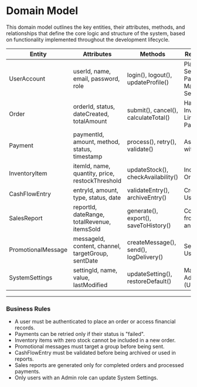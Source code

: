 # Domain Model 

This domain model outlines the key entities, their attributes, methods, and relationships that define the core logic and structure of the system, based on functionality implemented throughout the development lifecycle.

| **Entity**        | **Attributes**                                     | **Methods**                                | **Relationships**                                      |
|-------------------|----------------------------------------------------|---------------------------------------------|---------------------------------------------------------|
| UserAccount       | userId, name, email, password, role                | login(), logout(), updateProfile()         | Places Order, Sends Payment, Manages Settings          |
| Order             | orderId, status, dateCreated, totalAmount          | submit(), cancel(), calculateTotal()       | Has InventoryItem, Linked to Payment                   |
| Payment           | paymentId, amount, method, status, timestamp       | process(), retry(), validate()             | Associated with Order                                  |
| InventoryItem     | itemId, name, quantity, price, restockThreshold    | updateStock(), checkAvailability()         | Included in Order                                      |
| CashFlowEntry     | entryId, amount, type, status, date                | validateEntry(), archiveEntry()            | Created by UserAccount                                 |
| SalesReport       | reportId, dateRange, totalRevenue, itemsSold       | generate(), export(), saveToHistory()      | Compiled from Orders and Payments                      |
| PromotionalMessage| messageId, content, channel, targetGroup, sentDate| createMessage(), send(), logDelivery()     | Sent by UserAccount                                    |
| SystemSettings    | settingId, name, value, lastModified               | updateSetting(), restoreDefault()          | Managed by Admin (UserAccount)                         |

---

### Business Rules

- A user must be authenticated to place an order or access financial records.
- Payments can be retried only if their status is "failed".
- Inventory items with zero stock cannot be included in a new order.
- Promotional messages must target a group before being sent.
- CashFlowEntry must be validated before being archived or used in reports.
- Sales reports are generated only for completed orders and processed payments.
- Only users with an Admin role can update System Settings.
